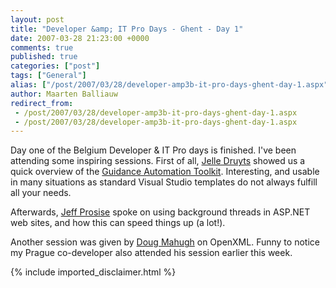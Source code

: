 ```yaml
---
layout: post
title: "Developer &amp; IT Pro Days - Ghent - Day 1"
date: 2007-03-28 21:23:00 +0000
comments: true
published: true
categories: ["post"]
tags: ["General"]
alias: ["/post/2007/03/28/developer-amp3b-it-pro-days-ghent-day-1.aspx"]
author: Maarten Balliauw
redirect_from:
 - /post/2007/03/28/developer-amp3b-it-pro-days-ghent-day-1.aspx
 - /post/2007/03/28/developer-amp3b-it-pro-days-ghent-day-1.aspx
---
```

<p>Day one of the Belgium Developer &amp; IT Pro days is finished. I've been attending some inspiring sessions. First of all, <a href="http://jelle.druyts.net/" mce_href="http://jelle.druyts.net/">Jelle Druyts</a> showed us a quick overview of the <a href="http://msdn2.microsoft.com/en-us/teamsystem/aa718948.aspx" mce_href="http://msdn2.microsoft.com/en-us/teamsystem/aa718948.aspx">Guidance Automation Toolkit</a>. Interesting, and usable in many situations as standard Visual Studio templates do not always fulfill all your needs. </p><p>Afterwards, <a href="http://www.wintellect.com" mce_href="http://www.wintellect.com">Jeff Prosise</a> spoke on using background threads in ASP.NET web sites, and how this can speed things up (a lot!). </p><p>Another session was given by <a href="http://blogs.msdn.com/dmahugh/archive/2007/03/27/developer-it-pro-days.aspx" mce_href="http://blogs.msdn.com/dmahugh/archive/2007/03/27/developer-it-pro-days.aspx">Doug Mahugh</a> on OpenXML. Funny to notice my Prague co-developer also attended his session earlier this week.</p>
{% include imported_disclaimer.html %}
